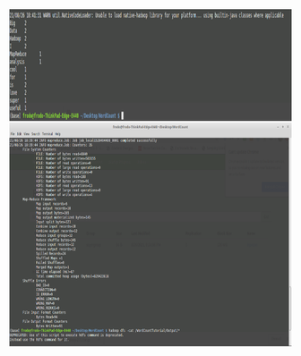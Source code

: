 <img src="./Screenshot from 2021-08-26 18-47-36.png" style="width:800px;height:200px;" />
<img src="./Screenshot from 2021-08-26 18-49-25.png" style="width:800px;height:400px;" />
